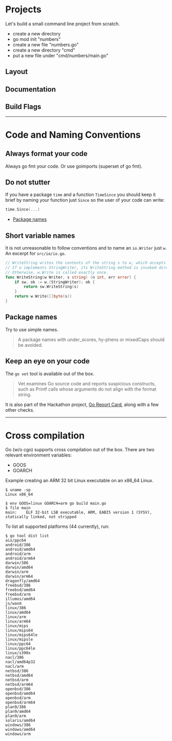 # Projects

Let's build a small command line project from scratch.

* create a new directory
* go mod init "numbers"
* create a new file "numbers.go"
* create a new directory "cmd"
* put a new file under "cmd/numbers/main.go"

## Layout

## Documentation

## Build Flags

----

# Code and Naming Conventions

## Always format your code

Always go fmt your code. Or use goimports (superset of go fmt).

## Do not stutter

If you have a package `time` and a function `TimeSince` you should keep it brief by naming your function just `Since` so the user of your code can write:

```go
time.Since(...)
```

* [Package names](https://blog.golang.org/package-names)

## Short variable names

It is not unreasonable to follow conventions and to name an `io.Writer` just
`w`. An excerpt for `src/io/io.go`.

```go
// WriteString writes the contents of the string s to w, which accepts a slice of bytes.
// If w implements StringWriter, its WriteString method is invoked directly.
// Otherwise, w.Write is called exactly once.
func WriteString(w Writer, s string) (n int, err error) {
	if sw, ok := w.(StringWriter); ok {
		return sw.WriteString(s)
	}
	return w.Write([]byte(s))
}
```

## Package names

Try to use simple names.

> A package names with under_scores, hy-phens or mixedCaps should be avoided.

## Keep an eye on your code

The `go vet` tool is available out of the box.

> Vet examines Go source code and reports suspicious constructs, such as Printf
> calls whose arguments do not align with the format string.

It is also part of the Hackathon project, [Go Report
Card](https://goreportcard.com/), along with a few other checks.


----

# Cross compilation

Go (w/o cgo) supports cross compilation out of the box. There are two relevant environment variables:

* GOOS
* GOARCH

Example creating an ARM 32 bit Linux executable on an x86_64 Linux.

```
$ uname -sp
Linux x86_64

$ env GOOS=linux GOARCH=arm go build main.go
$ file main
main:    ELF 32-bit LSB executable, ARM, EABI5 version 1 (SYSV), statically linked, not stripped
```

To list all supported platforms (44 currently), run:

```shell
$ go tool dist list
aix/ppc64
android/386
android/amd64
android/arm
android/arm64
darwin/386
darwin/amd64
darwin/arm
darwin/arm64
dragonfly/amd64
freebsd/386
freebsd/amd64
freebsd/arm
illumos/amd64
js/wasm
linux/386
linux/amd64
linux/arm
linux/arm64
linux/mips
linux/mips64
linux/mips64le
linux/mipsle
linux/ppc64
linux/ppc64le
linux/s390x
nacl/386
nacl/amd64p32
nacl/arm
netbsd/386
netbsd/amd64
netbsd/arm
netbsd/arm64
openbsd/386
openbsd/amd64
openbsd/arm
openbsd/arm64
plan9/386
plan9/amd64
plan9/arm
solaris/amd64
windows/386
windows/amd64
windows/arm
```
